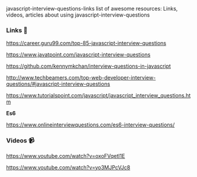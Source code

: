  javascript-interview-questions-links
list of awesome resources: Links, videos, articles about using javascript-interview-questions

###  Links 🔖
https://career.guru99.com/top-85-javascript-interview-questions

https://www.javatpoint.com/javascript-interview-questions

https://github.com/kennymkchan/interview-questions-in-javascript

http://www.techbeamers.com/top-web-developer-interview-questions/#javascript-interview-questions

https://www.tutorialspoint.com/javascript/javascript_interview_questions.htm

**Es6**

https://www.onlineinterviewquestions.com/es6-interview-questions/




### Videos 📹
https://www.youtube.com/watch?v=oxoFVqetl1E

https://www.youtube.com/watch?v=yo3MJPcVJc8

